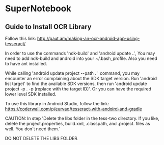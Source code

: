 # SuperNotebook

## Guide to Install OCR Library

Follow this link: http://gaut.am/making-an-ocr-android-app-using-tesseract/

In order to use the commands 'ndk-build' and 'android update ..', You may need to add ndk-build and android into your ~/.bash_profile. Also you need to have ant installed.

While calling 'android update project --path . ' command, you may encounter an error complaining about the SDK target version. Run 'android list target' to find the available SDK versions, then run 'android update project -p . -p (replace with the target ID)'. Or you can have the required lower level SDK installed.

To use this library in Android Studio, follow the link: https://coderwall.com/p/eurvaq/tesseract-with-andoird-and-gradle

CAUTION: In step 'Delete the libs folder in the tess-two directory. If you like, delete the project.properties, build.xml, .classpath, and .project. files as well. You don't need them.'

DO NOT DELETE THE LIBS FOLDER.


